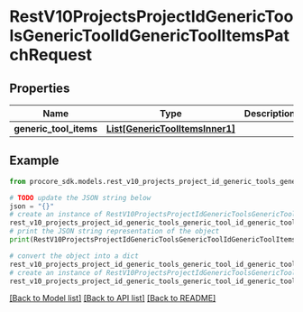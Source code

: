 # RestV10ProjectsProjectIdGenericToolsGenericToolIdGenericToolItemsPatchRequest


## Properties

Name | Type | Description | Notes
------------ | ------------- | ------------- | -------------
**generic_tool_items** | [**List[GenericToolItemsInner1]**](GenericToolItemsInner1.md) |  | 

## Example

```python
from procore_sdk.models.rest_v10_projects_project_id_generic_tools_generic_tool_id_generic_tool_items_patch_request import RestV10ProjectsProjectIdGenericToolsGenericToolIdGenericToolItemsPatchRequest

# TODO update the JSON string below
json = "{}"
# create an instance of RestV10ProjectsProjectIdGenericToolsGenericToolIdGenericToolItemsPatchRequest from a JSON string
rest_v10_projects_project_id_generic_tools_generic_tool_id_generic_tool_items_patch_request_instance = RestV10ProjectsProjectIdGenericToolsGenericToolIdGenericToolItemsPatchRequest.from_json(json)
# print the JSON string representation of the object
print(RestV10ProjectsProjectIdGenericToolsGenericToolIdGenericToolItemsPatchRequest.to_json())

# convert the object into a dict
rest_v10_projects_project_id_generic_tools_generic_tool_id_generic_tool_items_patch_request_dict = rest_v10_projects_project_id_generic_tools_generic_tool_id_generic_tool_items_patch_request_instance.to_dict()
# create an instance of RestV10ProjectsProjectIdGenericToolsGenericToolIdGenericToolItemsPatchRequest from a dict
rest_v10_projects_project_id_generic_tools_generic_tool_id_generic_tool_items_patch_request_from_dict = RestV10ProjectsProjectIdGenericToolsGenericToolIdGenericToolItemsPatchRequest.from_dict(rest_v10_projects_project_id_generic_tools_generic_tool_id_generic_tool_items_patch_request_dict)
```
[[Back to Model list]](../README.md#documentation-for-models) [[Back to API list]](../README.md#documentation-for-api-endpoints) [[Back to README]](../README.md)


